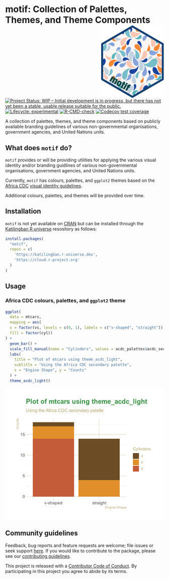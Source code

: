 
<!-- README.md is generated from README.Rmd. Please edit that file -->

# motif: Collection of Palettes, Themes, and Theme Components <img src="man/figures/logo.png" width="200" align="right" />

<!-- badges: start -->

[![Project Status: WIP – Initial development is in progress, but there
has not yet been a stable, usable release suitable for the
public.](https://www.repostatus.org/badges/latest/wip.svg)](https://www.repostatus.org/#wip)
[![Lifecycle:
experimental](https://img.shields.io/badge/lifecycle-experimental-orange.svg)](https://lifecycle.r-lib.org/articles/stages.html#experimental)
[![R-CMD-check](https://github.com/katilingban/motif/actions/workflows/R-CMD-check.yaml/badge.svg)](https://github.com/katilingban/motif/actions/workflows/R-CMD-check.yaml)
[![Codecov test
coverage](https://codecov.io/gh/katilingban/motif/branch/main/graph/badge.svg)](https://app.codecov.io/gh/katilingban/motif?branch=main)
<!-- badges: end -->

A collection of palettes, themes, and theme components based on publicly
available branding guidelines of various non-governmental organisations,
government agencies, and United Nations units.

## What does `motif` do?

`motif` provides or will be providing utilities for applying the various
visual identity and/or branding guidlines of various non-governmental
organisations, government agencies, and United Nations units.

Currently, `motif` has colours, palettes, and `ggplot2` themes based on
the [Africa CDC](https://africacdc.org/) [visual identity
guidelines](https://africacdc.org/download/visual-identity-africa-cdc-branding-guide/).

Additional colours, palettes, and themes will be provided over time.

## Installation

`motif` is not yet available on [CRAN](https://cran.r-project.org) but
can be installed through the [Katilingban R
universe](https://katilingban.r-universe.dev) resository as follows:

``` r
install.packages(
  "motif", 
  repos = c(
    'https://katilingban.r-universe.dev', 
    'https://cloud.r-project.org'
  )
)
```

## Usage

### Africa CDC colours, palettes, and `ggplot2` theme

``` r
ggplot(
  data = mtcars,
  mapping = aes(
  x = factor(vs, levels = c(0, 1), labels = c("v-shaped", "straight")),
  fill = factor(cyl))
) +
  geom_bar() +
  scale_fill_manual(name = "Cylinders", values = acdc_palettes$acdc_secondary) +
  labs(
    title = "Plot of mtcars using theme_acdc_light",
    subtitle = "Using the Africa CDC secondary palette",
    x = "Engine Shape", y = "Counts"
  ) +
  theme_acdc_light()
```

<img src="man/figures/README-mtcars-acdc-1.png" style="display: block; margin: auto;" />

## Community guidelines

Feedback, bug reports and feature requests are welcome; file issues or
seek support [here](https://github.com/katilingban/motif/issues). If you
would like to contribute to the package, please see our [contributing
guidelines](https://katilingban.io/motif/CONTRIBUTING.html).

This project is released with a [Contributor Code of
Conduct](https://katilingban.io/motif/CODE_OF_CONDUCT.html). By
participating in this project you agree to abide by its terms.
